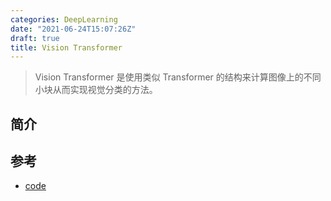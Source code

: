```yaml
---
categories: DeepLearning
date: "2021-06-24T15:07:26Z"
draft: true
title: Vision Transformer
---
```


> Vision Transformer 是使用类似 Transformer 的结构来计算图像上的不同小块从而实现视觉分类的方法。

## 简介

## 参考

* [code](https://github.com/google-research/vision_transformer)

